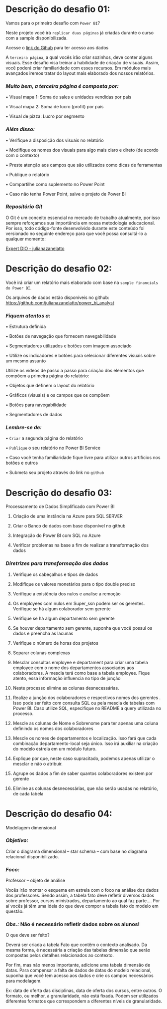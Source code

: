 

# Descrição do desafio 01: 

Vamos para o primeiro desafio com `Power BI`? 

Neste projeto você irá `replicar duas páginas` já criadas durante o curso com a sample disponibilizada.

Acesse o [link do Gihub](https://github.com/julianazanelatto/power_bi_analyst) para ter acesso aos dados

A `terceira página`, a qual vocês irão criar sozinhos, deve conter alguns visuais. Esse desafio visa treinar a habilidade de criação de visuais. Assim, você poderá criar familiaridade com esses recursos. Em módulos mais avançados iremos tratar do layout mais elaborado dos nossos relatórios. 

### *Muito bem, a terceira página é composta por:*

•	Visual mapa 1: Soma de sales e unidades vendidas por país 

•	Visual mapa 2: Soma de lucro (profit) por país 

•	Visual de pizza: Lucro por segmento 
 
### *Além disso:* 

•	Verifique a disposição dos visuais no relatório 

•	Modifique os nomes dos visuais para algo mais claro e direto (de acordo com o contexto)

•	Preste atenção aos campos que são utilizados como dicas de ferramentas  

•	Publique o relatório 

•	Compartilhe como suplemento no Power Point 

•	Caso não tenha Power Point, salve o projeto de Power BI  
 
### *Repositório Git*
 
O Git é um conceito essencial no mercado de trabalho atualmente, por isso sempre reforçamos sua importância em nossa metodologia educacional. Por isso, todo código-fonte desenvolvido durante este conteúdo foi versionado no seguinte endereço para que você possa consultá-lo a qualquer momento:
 
[Expert DIO - julianazanelatto](https://github.com/julianazanelatto/power_bi_analyst)


# Descrição do desafio 02: 

Você irá criar um relatório mais elaborado com base na `sample financials do Power BI`. 

Os arquivos de dados estão disponíveis no github: 
https://github.com/julianazanelatto/power_bi_analyst 

### *Fiquem atentos a:* 

• Estrutura definida

• Botões de navegação que fornecem navegabilidade

• Segmentadores utilizados e botões com imagem associado

• Utilize os indicadores e botões para selecionar diferentes visuais sobre um mesmo assunto 
 
Utilize os vídeos de passo a passo para criação dos elementos que compõem a primeira página do relatório:

• Objetos que definem o layout do relatório 

• Gráficos (visuais) e os campos que os compõem

• Botões para navegabilidade
 
• Segmentadores de dados 
 
### *Lembre-se de:* 

• `Criar` a segunda página do relatório 

• `Publique` o seu relatório no Power BI Service 

• Caso você tenha familiaridade fique livre para utilizar outros artifícios nos botões e outros 

• Submeta seu projeto através do link no `github `

# Descrição do desafio 03: 

Processamento de Dados Simplificado com Power BI

1. Criação de uma instância na Azure para SQL SERVER

2. Criar o Banco de dados com base disponível no github

3. Integração do Power BI com SQL no Azure

4. Verificar problemas na base a fim de realizar a transformação dos dados

### *Diretrizes para transformação dos dados*

1. Verifique os cabeçalhos e tipos de dados

2. Modifique os valores monetários para o tipo double preciso

3. Verifique a existência dos nulos e analise a remoção

4. Os employees com nulos em Super_ssn podem ser os gerentes. Verifique se há algum colaborador sem gerente

5. Verifique se há algum departamento sem gerente

6. Se houver departamento sem gerente, suponha que você possui os dados e preencha as lacunas

7. Verifique o número de horas dos projetos

8. Separar colunas complexas

9. Mesclar consultas employee e departament para criar uma tabela employee com o nome dos departamentos associados aos colaboradores. A mescla terá como base a tabela employee. Fique atento, essa informação influencia no tipo de junção

10. Neste processo elimine as colunas desnecessárias.

11. Realize a junção dos colaboradores e respectivos nomes dos gerentes . Isso pode ser feito com consulta SQL ou pela mescla de tabelas com Power BI. Caso utilize SQL, especifique no README a query utilizada no processo.

12. Mescle as colunas de Nome e Sobrenome para ter apenas uma coluna definindo os nomes dos colaboradores

13. Mescle os nomes de departamentos e localização. Isso fará que cada combinação departamento-local seja único. Isso irá auxiliar na criação do modelo estrela em um módulo futuro.

14. Explique por que, neste caso supracitado, podemos apenas utilizar o mesclar e não o atribuir.

15. Agrupe os dados a fim de saber quantos colaboradores existem por gerente

16. Elimine as colunas desnecessárias, que não serão usadas no relatório, de cada tabela
    
# Descrição do desafio 04:

Modelagem dimensional

### *Objetivo:*

Criar o diagrama dimensional – star schema – com base no diagrama relacional disponibilizado.

### *Foco:*

Professor – objeto de análise

Vocês irão montar o esquema em estrela com o foco na análise dos dados dos professores. Sendo assim, a tabela fato deve refletir diversos dados sobre professor, cursos ministrados, departamento ao qual faz parte.... Por aí vocês já têm uma ideia do que deve compor a tabela fato do modelo em questão.

### *Obs.:* Não é necessário refletir dados sobre os alunos! 

O que deve ser feito? 

Deverá ser criada a tabela Fato que contêm o contexto analisado. Da mesma forma, é necessária a criação das tabelas dimensão que serão compostas pelos detalhes relacionados ao contexto.

Por fim, mas não menos importante, adicione uma tabela dimensão de datas. Para compensar a falta de dados de datas do modelo relacional, suponha que você tem acesso aos dados e crie os campos necessários para modelagem.

Ex: data de oferta das disciplinas, data de oferta dos cursos, entre outros. O formato, ou melhor, a granularidade, não está fixada. Podem ser utilizados diferentes formatos que correspondem a diferentes níveis de granularidade.